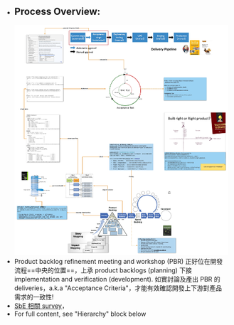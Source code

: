 - ## Process Overview:
  ![SeB & Acceptance Test.jpg](../assets/SeB_&_Acceptance_Test_1650361331009_0.jpg)
- Product backlog refinement meeting and workshop (PBR) 正好位在開發流程==中央的位置==，上承 product backlogs (planning) 下接 implementation and verification (development).
  如實討論及產出 PBR 的 deliveries，a.k.a "Acceptance Criteria"，才能有效確認開發上下游對產品需求的一致性!
- [SbE 相關 survey](https://gojko.net/2020/03/17/sbe-10-years.html)，
- For full content, see "Hierarchy" block below